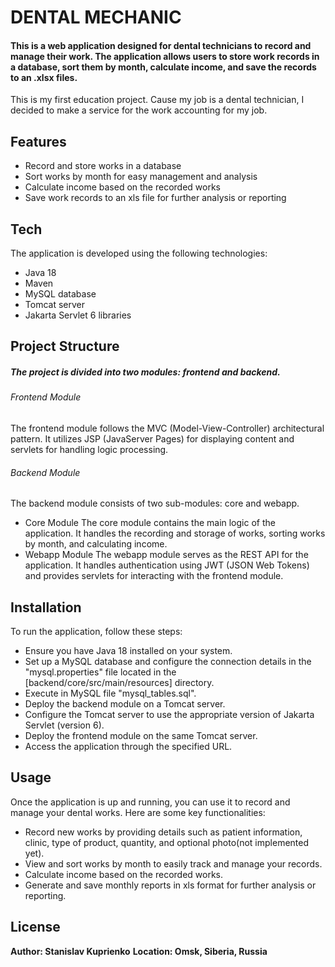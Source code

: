 # DENTAL MECHANIC

#### This is a web application designed for dental technicians to record and manage their work. The application allows users to store work records in a database, sort them by month, calculate income, and save the records to an .xlsx files.
This is my first education project. Cause my job is a dental technician, I decided to make a service for the work accounting for my job.

## Features

- Record and store works in a database
- Sort works by month for easy management and analysis
- Calculate income based on the recorded works
- Save work records to an xls file for further analysis or reporting

## Tech

The application is developed using the following technologies:

- Java 18
- Maven
- MySQL database
- Tomcat server
- Jakarta Servlet 6 libraries

## Project Structure

##### The project is divided into two modules: frontend and backend.
###### Frontend Module
The frontend module follows the MVC (Model-View-Controller) architectural pattern. It utilizes JSP (JavaServer Pages) for displaying content and servlets for handling logic processing.
###### Backend Module
The backend module consists of two sub-modules: core and webapp.
- Core Module
  The core module contains the main logic of the application. It handles the recording and storage of works, sorting works by month, and calculating income.
- Webapp Module
  The webapp module serves as the REST API for the application. It handles authentication using JWT (JSON Web Tokens) and provides servlets for interacting with the frontend module.

## Installation

To run the application, follow these steps:
- Ensure you have Java 18 installed on your system.
- Set up a MySQL database and configure the connection details in the "mysql.properties" file located in the [backend/core/src/main/resources] directory.
- Execute in MySQL file "mysql_tables.sql".
- Deploy the backend module on a Tomcat server.
- Configure the Tomcat server to use the appropriate version of Jakarta Servlet (version 6).
- Deploy the frontend module on the same Tomcat server.
- Access the application through the specified URL.

## Usage

Once the application is up and running, you can use it to record and manage your dental works. Here are some key functionalities:
- Record new works by providing details such as patient information, clinic, type of product, quantity, and optional photo(not implemented yet).
- View and sort works by month to easily track and manage your records.
- Calculate income based on the recorded works.
- Generate and save monthly reports in xls format for further analysis or reporting.

## License

**Author: Stanislav Kuprienko**
**Location: Omsk, Siberia, Russia**